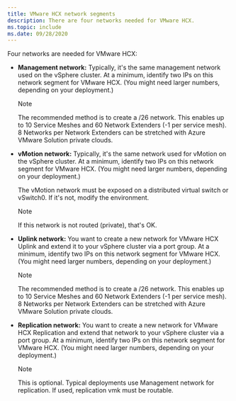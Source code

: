 ```yaml
---
title: VMware HCX network segments
description: There are four networks needed for VMware HCX.
ms.topic: include
ms.date: 09/28/2020
---
```


<!-- Used in avs-production-ready-deployment.md and tutorial-deploy-vmware-hcx.md -->

Four networks are needed for VMware HCX:

- **Management network:** Typically, it's the same management network used on the vSphere cluster. At a minimum, identify two IPs on this network segment for VMware HCX. (You might need larger numbers, depending on your deployment.)
   > [!NOTE]
   > The recommended method is to create a /26 network.  This enables up to 10 Service Meshes and 60 Network Extenders (-1 per service mesh).
   > 8 Networks per Network Extenders can be stretched with Azure VMware Solution private clouds.
   
- **vMotion network:** Typically, it's the same network used for vMotion on the vSphere cluster.  At a minimum, identify two IPs on this network segment for VMware HCX. (You might need larger numbers, depending on your deployment.)  

   The vMotion network must be exposed on a distributed virtual switch or vSwitch0. If it's not, modify the environment.

   > [!NOTE]
   > If this network is not routed (private), that's OK.

- **Uplink network:** You want to create a new network for VMware HCX Uplink and extend it to your vSphere cluster via a port group. At a minimum, identify two IPs on this network segment for VMware HCX. (You might need larger numbers, depending on your deployment.)  

   > [!NOTE]
   > The recommended method is to create a /26 network.  This enables up to 10 Service Meshes and 60 Network Extenders (-1 per service mesh).
   > 8 Networks per Network Extenders can be stretched with Azure VMware Solution private clouds.

- **Replication network:** You want to create a new network for VMware HCX Replication and extend that network to your vSphere cluster via a port group. At a minimum, identify two IPs on this network segment for VMware HCX. (You might need larger numbers, depending on your deployment.)

   > [!NOTE]
   > This is optional.  Typical deployments use Management network for replication.  If used, replication vmk must be routable.
